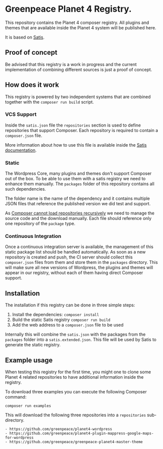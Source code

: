 # Greenpeace Planet 4 Registry.
This repository contains the Planet 4 composer registry. 
All plugins and themes that are available inside the Planet 4 system will be
published here. 

It is based on [Satis](https://github.com/composer/satis).

## Proof of concept
Be advised that this registry is a work in progress and the current 
implementation of combining different sources is just a proof of concept. 

## How does it work
This registry is powered by two independent systems that are combined together
with the `composer run build` script. 

### VCS Support
Inside the `satis.json` file the `repositories` section is used to define 
repositories that support Composer. 
Each repository is required to contain a `composer.json` file. 

More information about how to use this file is available inside the 
[Satis documentation](https://getcomposer.org/doc/articles/handling-private-packages-with-satis.md#satis).

### Static
The Wordpress Core, many plugins and themes don't support Composer out of the
box. To be able to use them with a satis registry we need to enhance them 
manually. The `packages` folder of this repository contains all such 
dependencies.

The folder name is the name of the dependency and it contains multiple JSON 
files that reference the published version we did test and support.

As [Composer cannot load repositories recursively](https://getcomposer.org/doc/faqs/why-can%27t-composer-load-repositories-recursively.md)
we need to manage the source code and the download manually. Each file should
reference only one repository of the `package` type. 

### Continuous Integration
Once a continuous integration server is available, the management of this static
package list should be handled automatically. As soon as a new repository is 
created and push, the CI server should collect this `composer.json` files from 
them and store them in the `packages` directory. This will make sure all new
versions of Wordpress, the plugins and themes will appear in our registry, 
without each of them having direct Composer support.

## Installation
The installation if this registry can be done in three simple steps:

1. Install the dependencies: `composer install`
2. Build the static Satis registry `composer run build`
3. Add the web address to a `composer.json` file to be used

Internally this will combine the `satis.json` with the packages from the 
`packages` folder into a `satis.extended.json`. This file will be used by 
Satis to generate the static registry.

## Example usage
When testing this registry for the first time, you might one to clone some
Planet 4 related repositories to have additional information inside the 
registry.

To download three examples you can execute the following Composer command:

	composer run examples

This will download the following three repositories into a `repositories` 
sub-directory.

	- https://github.com/greenpeace/planet4-wordpress
	- https://github.com/greenpeace/planet4-plugin-mappress-google-maps-for-wordpress
	- https://github.com/greenpeace/greenpeace-planet4-master-theme
